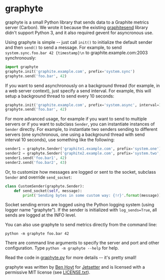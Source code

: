 # graphyte

graphyte is a small Python library that sends data to a Graphite metrics
server (Carbon). We wrote it because the existing
[graphitesend](https://github.com/daniellawrence/graphitesend) library didn't
support Python 3, and it also required gevent for asyncronous use.

Using graphyte is simple -- just call `init()` to initialize the default
sender and then `send()` to send a message. For example, to send
`system.sync.foo.bar 42 {timestamp}\n` to graphite.example.com:2003
synchronously:

```python
import graphyte
graphyte.init('graphite.example.com', prefix='system.sync')
graphyte.send('foo.bar', 42)
```

If you want to send asynchronously on a background thread (for example, in a
web server context), just specify a send interval. For example, this will
setup a background thread to send every 10 seconds:

```python
graphyte.init('graphite.example.com', prefix='system.async', interval=10)
graphyte.send('foo.bar', 42)
```

For more advanced usage, for example if you want to send to multiple servers
or if you want to subclass `Sender`, you can instantiate instances of `Sender`
directly. For example, to instantiate two senders sending to different servers
(one synchronous, one using a background thread with send interval 10 seconds),
use something like the following:

```python
sender1 = graphyte.Sender('graphite1.example.com', prefix='system.one')
sender2 = graphyte.Sender('graphite2.example.com', prefix='system.two', interval=10)
sender1.send('foo.bar1', 42)
sender2.send('foo.bar2', 43)
```

Or, to customize how messages are logged or sent to the socket, subclass
`Sender` and override `send_socket`:

```python
class CustomSender(graphyte.Sender):
    def send_socket(self, message):
        print('Sending bytes in some custom way: {!r}'.format(message))
```

Socket sending errors are logged using the Python logging system (using logger
name "graphyte"). If the sender is initialized with `log_sends=True`, all
sends are logged at the INFO level.

You can also use graphyte to send metrics directly from the command line:

    python -m graphyte foo.bar 42

There are command line arguments to specify the server and port and other
configuration. Type `python -m graphyte --help` for help.

Read the code in [graphyte.py](https://github.com/Jetsetter/graphyte/blob/master/graphyte.py)
for more details -- it's pretty small!

graphyte was written by [Ben Hoyt](http://benhoyt.com/) for
[Jetsetter](http://www.jetsetter.com/) and is licensed with a permissive MIT
license (see
[LICENSE.txt](https://github.com/Jetsetter/graphyte/blob/master/LICENSE.txt)).
